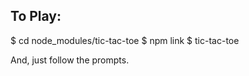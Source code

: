 ## To Play:

$ cd node_modules/tic-tac-toe
$ npm link
$ tic-tac-toe

And, just follow the prompts.  

